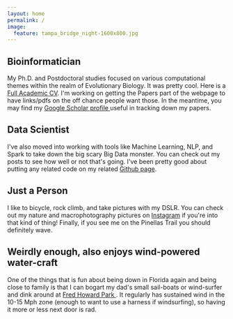 ```yaml
---
layout: home
permalink: /
image:
  feature: tampa_bridge_night-1600x800.jpg
---
```


<div class="tiles">

<div class="tile">
  <h2 class="post-title">Bioinformatician</h2>
  <p class="post-excerpt">My Ph.D. and Postdoctoral studies focused on various computational themes within the realm of Evolutionary Biology. It was pretty cool. Here is a <a href="http://thomas-keller.github.io/cv_thomas_keller_071316.pdf">Full Academic CV</a>. I'm working on getting the Papers part of the webpage to have links/pdfs on the off chance people want those. In the meantime, you may find my <a href="http://scholar.google.com/citations?user=HIBfsy4AAAAJ&hl=en"> Google Scholar profile </a> useful in tracking down my papers.  </p>
</div><!-- /.tile -->

<div class="tile">
  <h2 class="post-title">Data Scientist</h2>
  <p class="post-excerpt">I've also moved into working with tools like Machine Learning, NLP, and Spark to take down the big scary Big Data monster. You can check out my posts to see how well or not that's going.      I've been pretty good about putting any related code on my related <a href="https://github.com/thomas-keller"> Github page</a>.</p>
</div><!-- /.tile -->

<div class="tile">
  <h2 class="post-title">Just a Person</h2>
  <p class="post-excerpt">I like to bicycle, rock climb, and take pictures with my DSLR. You can check out my nature and macrophotography pictures on <a href="https://www.instagram.com/thomas.e.keller">Instagram</a> if you're into that kind of thing! Finally, if you see me on the Pinellas Trail you should definitely wave. </p>
</div><!-- /.tile --> 

<div class="tile">
  <h2 class="post-title">Weirdly enough, also enjoys wind-powered water-craft</h2>
  <p class="post-excerpt">One of the things that is fun about being down in Florida again and being close to family is that I can bogart my dad's small sail-boats or wind-surfer and dink around at <a href="http://www.tampabay.com/things-to-do/destination-detail/fred-howard-park/5101"> Fred Howard Park </a>. It regularly has sustained wind in the 10-15 Mph zone (enough to want to use a harness if windsurfing), so having it more or less next door is rad.  </p>
</div><!-- /.tile --> 
</div><!-- /.tiles -->
